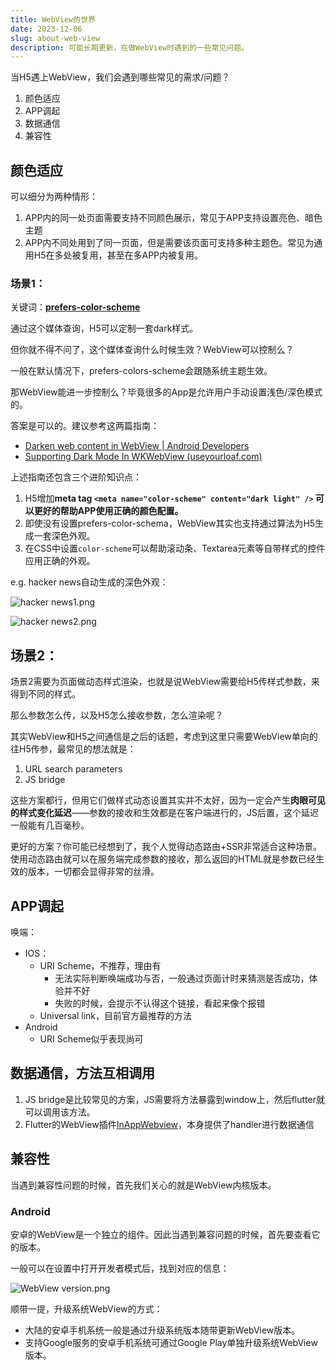 ```yaml
---
title: WebView的世界
date: 2023-12-06
slug: about-web-view
description: 可能长期更新，在做WebView时遇到的一些常见问题。
---
```


当H5遇上WebView，我们会遇到哪些常见的需求/问题？

1. 颜色适应
2. APP调起
3. 数据通信
4. 兼容性

## 颜色适应

可以细分为两种情形：

1. APP内的同一处页面需要支持不同颜色展示，常见于APP支持设置亮色、暗色主题
2. APP内不同处用到了同一页面，但是需要该页面可支持多种主题色。常见为通用H5在多处被复用，甚至在多APP内被复用。

### 场景1：

关键词：**[prefers-color-scheme](https://developer.mozilla.org/en-US/docs/Web/CSS/@media/prefers-color-scheme)**

通过这个媒体查询，H5可以定制一套dark样式。

但你就不得不问了，这个媒体查询什么时候生效？WebView可以控制么？

一般在默认情况下，prefers-colors-scheme会跟随系统主题生效。

那WebView能进一步控制么？毕竟很多的App是允许用户手动设置浅色/深色模式的。

答案是可以的。建议参考这两篇指南：

- [Darken web content in WebView  | Android Developers](https://developer.android.com/develop/ui/views/layout/webapps/dark-theme)
- [Supporting Dark Mode In WKWebView (useyourloaf.com)](https://useyourloaf.com/blog/supporting-dark-mode-in-wkwebview/)

上述指南还包含三个进阶知识点：

1. H5增加**meta tag `<meta name="color-scheme" content="dark light" />` 可以更好的帮助APP使用正确的颜色配置。**
2. 即使没有设置prefers-color-schema，WebView其实也支持通过算法为H5生成一套深色外观。
3. 在CSS中设置`color-scheme`可以帮助滚动条、Textarea元素等自带样式的控件应用正确的外观。

e.g. hacker news自动生成的深色外观：

![hacker news1.png](https://s2.loli.net/2023/12/06/Dj2iHASFUugO7ml.png)

![hacker news2.png](https://s2.loli.net/2023/12/06/ADZGqs3NMeu1wdn.png)

## 场景2：

场景2需要为页面做动态样式渲染，也就是说WebView需要给H5传样式参数，来得到不同的样式。

那么参数怎么传，以及H5怎么接收参数，怎么渲染呢？

其实WebView和H5之间通信是之后的话题，考虑到这里只需要WebView单向的往H5传参，最常见的想法就是：

1. URL search parameters
2. JS bridge

这些方案都行，但用它们做样式动态设置其实并不太好，因为一定会产生**肉眼可见的样式变化延迟**——参数的接收和生效都是在客户端进行的，JS后置，这个延迟一般能有几百毫秒。

更好的方案？你可能已经想到了，我个人觉得动态路由+SSR非常适合这种场景。使用动态路由就可以在服务端完成参数的接收，那么返回的HTML就是参数已经生效的版本，一切都会显得非常的丝滑。

## APP调起

唤端：

- IOS：
  - URI Scheme，不推荐，理由有
    - 无法实际判断唤端成功与否，一般通过页面计时来猜测是否成功，体验并不好
    - 失败的时候，会提示不认得这个链接，看起来像个报错
  - Universal link，目前官方最推荐的方法
- Android
  - URI Scheme似乎表现尚可

## 数据通信，方法互相调用

1. JS bridge是比较常见的方案，JS需要将方法暴露到window上，然后flutter就可以调用该方法。
2. Flutter的WebView插件[InAppWebview](https://inappwebview.dev/)，本身提供了handler进行数据通信

## 兼容性

当遇到兼容性问题的时候，首先我们关心的就是WebView内核版本。

### Android

安卓的WebView是一个独立的组件。因此当遇到兼容问题的时候，首先要查看它的版本。

一般可以在设置中打开开发者模式后，找到对应的信息：

![WebView version.png](https://s2.loli.net/2023/12/06/QBEgJOPjlVDYxMT.png)

顺带一提，升级系统WebView的方式：

- 大陆的安卓手机系统一般是通过升级系统版本随带更新WebView版本。
- 支持Google服务的安卓手机系统可通过Google Play单独升级系统WebView版本。